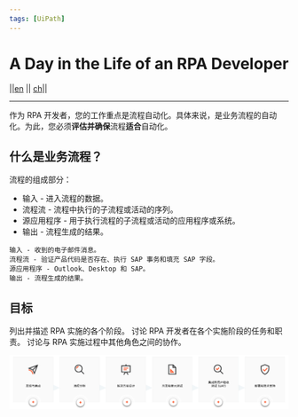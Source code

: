```yaml
---
tags: [UiPath]
---
```


# A Day in the Life of an RPA Developer
||[en](https://cloud.uipath.com/meisen/academy_/courses/a-day-in-the-life-of-an-rpa-developer-)
||
[ch](https://cloud.uipath.com/meisen/academy_/courses/rpa-%E5%BC%80%E5%8F%91%E8%80%85%E7%9A%84%E4%B8%80%E5%A4%A9)||

---
作为 RPA 开发者，您的工作重点是流程自动化。具体来说，是业务流程的自动化。为此，您必须**评估并确保**流程**适合**自动化。

## 什么是业务流程？

流程的组成部分：

- 输入 - 进入流程的数据。
- 流程流 - 流程中执行的子流程或活动的序列。
- 源应用程序 - 用于执行流程的子流程或活动的应用程序或系统。
- 输出 - 流程生成的结果。

~~~
输入 - 收到的电子邮件消息。
流程流 - 验证产品代码是否存在、执行 SAP 事务和填充 SAP 字段。
源应用程序 - Outlook、Desktop 和 SAP。
输出 - 流程生成的结果。
~~~

## 目标
列出并描述 RPA 实施的各个阶段。
讨论 RPA 开发者在各个实施阶段的任务和职责。
讨论与 RPA 实施过程中其他角色之间的协作。


![](UiPath\pic\111303.png)